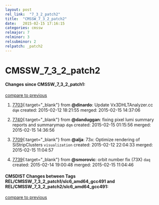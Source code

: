 ```yaml
---
layout: post
rel_link:  "7_3_2_patch2"
title:  "CMSSW_7_3_2_patch2"
date:   2015-02-15 17:16:15
categories: cmssw
relmajor: 7
relminor: 3
relsubminor: 2
relpatch: _patch2
---
```


# CMSSW_7_3_2_patch2
#### Changes since CMSSW_7_3_2_patch1:

[compare to previous](https://github.com/cms-sw/cmssw/compare/CMSSW_7_3_2_patch1...CMSSW_7_3_2_patch2)



1. [7703](http://github.com/cms-sw/cmssw/pull/7703){:target="_blank"}  from **@dinardo**: Update Vx3DHLTAnalyzer.cc `dqm`  created: 2015-02-12 18:21:55 merged: 2015-02-15 14:37:06

2. [7740](http://github.com/cms-sw/cmssw/pull/7740){:target="_blank"}  from **@danduggan**: fixing pixel lumi summary reports and summarymap `dqm`  created: 2015-02-15 01:15:56 merged: 2015-02-15 14:36:56

3. [7709](http://github.com/cms-sw/cmssw/pull/7709){:target="_blank"}  from **@alja**: 73x: Optimize rendering of SiStripClusters `visualization`  created: 2015-02-12 22:04:33 merged: 2015-02-15 11:04:57

4. [7739](http://github.com/cms-sw/cmssw/pull/7739){:target="_blank"}  from **@smorovic**: orbit number fix (73X) `daq`  created: 2015-02-14 19:00:48 merged: 2015-02-15 11:04:46

#### CMSDIST Changes between Tags REL/CMSSW_7_3_2_patch1/slc6_amd64_gcc491 and REL/CMSSW_7_3_2_patch2/slc6_amd64_gcc491:

[compare to previous](https://github.com/cms-sw/cmsdist/compare/REL/CMSSW_7_3_2_patch1/slc6_amd64_gcc491...REL/CMSSW_7_3_2_patch2/slc6_amd64_gcc491)


